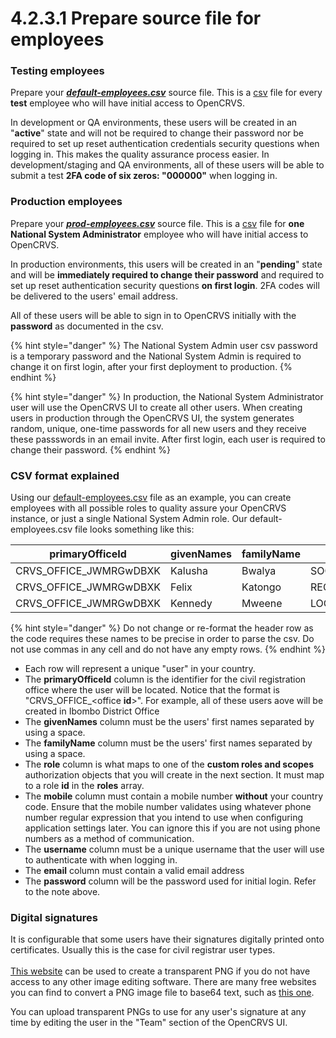 # 4.2.3.1 Prepare source file for employees

### Testing employees

Prepare your [_**default-employees.csv**_](https://github.com/opencrvs/opencrvs-countryconfig/blob/develop/src/data-seeding/employees/source/default-employees.csv) source file. This is a [csv](https://en.wikipedia.org/wiki/Comma-separated_values) file for every **test** employee who will have initial access to OpenCRVS.&#x20;

In development or QA environments, these users will be created in an "**active**" state and will not be required to change their password nor be required to set up reset authentication credentials security questions when logging in. This makes the quality assurance process easier. In development/staging and QA environments, all of these users will be able to submit a test **2FA code of six zeros: "000000"** when logging in.



### Production employees

Prepare your [_**prod-employees.csv**_](https://github.com/opencrvs/opencrvs-countryconfig/blob/develop/src/data-seeding/employees/source/prod-employees.csv) source file. This is a [csv](https://en.wikipedia.org/wiki/Comma-separated_values) file for **one National System Administrator** employee who will have initial access to OpenCRVS.&#x20;

In production environments, this users will be created in an "**pending**" state and will be **immediately required to change their password** and required to set up reset authentication security questions **on first login**. 2FA codes will be delivered to the users' email address.

All of these users will be able to sign in to OpenCRVS initially with the **password** as documented in the csv.&#x20;

{% hint style="danger" %}
The National System Admin user csv password is a temporary password and the National System Admin is required to change it on first login, after your first deployment to production.
{% endhint %}

{% hint style="danger" %}
In production, the National System Administrator user will use the OpenCRVS UI to create all other users.  When creating users in production through the OpenCRVS UI, the system generates random, unique, one-time passwords for all new users and they receive these passswords in an email invite.  After first login, each user is required to change their password.
{% endhint %}



### CSV format explained

Using our [default-employees.csv](https://github.com/opencrvs/opencrvs-countryconfig/blob/develop/src/data-seeding/employees/source/default-employees.csv) file as an example, you can create employees with all possible roles to quality assure your OpenCRVS instance, or just a single National System Admin role. Our default-employees.csv file looks something like this:

<table><thead><tr><th>primaryOfficeId</th><th width="225">givenNames</th><th>familyName</th><th>role</th><th>mobile</th><th>username</th><th>email</th><th>password</th></tr></thead><tbody><tr><td>CRVS_OFFICE_JWMRGwDBXK</td><td>Kalusha</td><td>Bwalya</td><td>SOCIAL_WORKER</td><td>0911111111</td><td>k.bwalya</td><td>kalushabwalya@gmail.com</td><td>test</td></tr><tr><td>CRVS_OFFICE_JWMRGwDBXK</td><td>Felix</td><td>Katongo</td><td>REGISTRATION_AGENT</td><td>0922222222</td><td>f.katongo</td><td>felixkatongo@gmail.com</td><td>test</td></tr><tr><td>CRVS_OFFICE_JWMRGwDBXK</td><td>Kennedy</td><td>Mweene</td><td>LOCAL_REGISTRAR</td><td>0933333333</td><td>k.mweene</td><td>kennedymweene@gmail.com</td><td>test</td></tr></tbody></table>

{% hint style="danger" %}
Do not change or re-format the header row as the code requires these names to be precise in order to parse the csv. Do not use commas in any cell and do not have any empty rows.
{% endhint %}

* Each row will represent a unique "user" in your country.
* The **primaryOfficeId** column is the identifier for the civil registration office where the user will be located. Notice that the format is "CRVS\_OFFICE\_\<office **id**>". For example, all of these users aove will be created in Ibombo District Office
* The **givenNames** column must be the users' first names separated by using a space.
* The **familyName** column must be the users' first names separated by using a space.
* The **role** column is what maps to one of the **custom roles and scopes** authorization objects that you will create in the next section.  It must map to a role **id** in the **roles** array.
* The **mobile** column must contain a mobile number **without** your country code. Ensure that the mobile number validates using whatever phone number regular expression that you intend to use when configuring application settings later. You can ignore this if you are not using phone numbers as a method of communication.
* The **username** column must be a unique username that the user will use to authenticate with when logging in.
* The **email** column must contain a valid email address
* The **password** column will be the password used for initial login. Refer to the note above.



### Digital signatures

It is configurable that some users have their signatures digitally printed onto certificates. Usually this is the case for civil registrar user types.\
\
[This website](http://www.onlinesignaturecreator.com/) can be used to create a transparent PNG if you do not have access to any other image editing software. There are many free websites you can find to convert a PNG image file to base64 text, such as [this one](https://www.base64-image.de/).

You can upload transparent PNGs to use for any user's signature at any time by editing the user in the "Team" section of the OpenCRVS UI.

